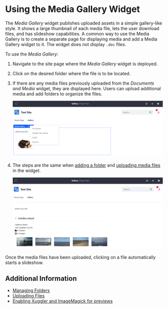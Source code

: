 # Using the Media Gallery Widget

The _Media Gallery_ widget publishes uploaded assets in a simple gallery-like style. It shows a large thumbnail of each media file, lets the user download files, and has slideshow capabilities. A common way to use the Media Gallery is to create a separate page for displaying media and add a Media Gallery widget to it. The widget does not display `.doc` files.

To use the _Media Gallery_:

1. Navigate to the site page where the _Media Gallery_ widget is deployed.
1. Click on the desired folder where the file is to be located.
1. If there are any media files previously uploaded from the _Documents and Media_ widget, they are displayed here. Users can upload additional media and add folders to organize the files.

    ![The widget displays only preexisting media files.](./using-the-media-gallery-widget/images/01.png)

1. The steps are the same when [adding a folder](./../../uploading-and-managing/creating-folders.md#adding-a-folder) and [uploading media files](../../uploading-and-managing/uploading-files.md) in the widget.

    ![The widget's folder tracks the files.](./using-the-media-gallery-widget/images/02.png)

Once the media files have been uploaded, clicking on a file automatically starts a slideshow.

## Additional Information

* [Managing Folders](../../uploading-and-managing/creating-folders.md)
* [Uploading Files](../../uploading-and-managing/uploading-files.md)
* [Enabling Xuggler and ImageMagick for previews](./../../../../system-administration/using-the-server-administration-panel/configuring-external-services-in-server-administration.md)
